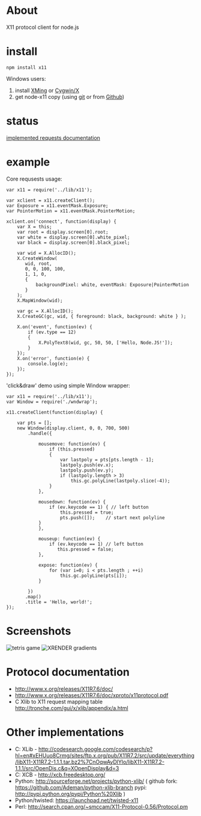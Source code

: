 # About
 X11 protocol client for node.js
# install

`npm install x11`

Windows users:
1) install [XMing](http://www.straightrunning.com/XmingNotes/) or [Cygwin/X](http://x.cygwin.com/) 
2) get node-x11 copy (using [git](http://code.google.com/p/msysgit/downloads/list?can=3) or from [Github](https://github.com/sidorares/node-x11/archives/master ))

# status

[implemented requests documentation](https://github.com/sidorares/node-x11/wiki/Core-requests)

# example

Core requsests usage:

    var x11 = require('../lib/x11');

    var xclient = x11.createClient();
    var Exposure = x11.eventMask.Exposure;
    var PointerMotion = x11.eventMask.PointerMotion;

    xclient.on('connect', function(display) {
        var X = this;
        var root = display.screen[0].root;
        var white = display.screen[0].white_pixel;
        var black = display.screen[0].black_pixel;

        var wid = X.AllocID();
        X.CreateWindow(
           wid, root, 
           0, 0, 100, 100, 
           1, 1, 0,
           { 
               backgroundPixel: white, eventMask: Exposure|PointerMotion  
           }
        );
        X.MapWindow(wid);
      
        var gc = X.AllocID();
        X.CreateGC(gc, wid, { foreground: black, background: white } );

        X.on('event', function(ev) {
            if (ev.type == 12)
            {
                X.PolyText8(wid, gc, 50, 50, ['Hello, Node.JS!']); 
            } 
        });
        X.on('error', function(e) {
            console.log(e);
        });
    });


'click&draw' demo using simple Window wrapper:

    var x11 = require('../lib/x11');
    var Window = require('./wndwrap');

    x11.createClient(function(display) {

        var pts = [];
        new Window(display.client, 0, 0, 700, 500)
            .handle({

                mousemove: function(ev) {
                    if (this.pressed)
                    {
                        var lastpoly = pts[pts.length - 1];
                        lastpoly.push(ev.x); 
                        lastpoly.push(ev.y);
                        if (lastpoly.length > 3)
                            this.gc.polyLine(lastpoly.slice(-4));
                    }
                },

                mousedown: function(ev) {
                    if (ev.keycode == 1) { // left button                    
                        this.pressed = true;
                        pts.push([]);    // start next polyline
    		    }            
                },

                mouseup: function(ev) {
                    if (ev.keycode == 1) // left button
                       this.pressed = false;
                },

                expose: function(ev) {        
                    for (var i=0; i < pts.length ; ++i)
                        this.gc.polyLine(pts[i]);
                }

            })
           .map()
           .title = 'Hello, world!';
    });

# Screenshots

  ![tetris game](https://lh6.googleusercontent.com/-RCRY9A7WwnA/Tlww0FHP7NI/AAAAAAAAAwo/nxfSxsw6xow/s400/tetris.png)
  ![XRENDER gradients](https://lh4.googleusercontent.com/-VS0BMYYmq6M/Tlww0Y1ij0I/AAAAAAAAAws/pVWsPZ63Yeo/s400/render-gradients.png)
  

# Protocol documentation

  - http://www.x.org/releases/X11R7.6/doc/
  - http://www.x.org/releases/X11R7.6/doc/xproto/x11protocol.pdf
  - C Xlib to X11 request mapping table http://tronche.com/gui/x/xlib/appendix/a.html

# Other implementations

  - C: XLib - http://codesearch.google.com/codesearch/p?hl=en#xEHUuo8Crmg/sites/ftp.x.org/pub/X11R7.2/src/update/everything/libX11-X11R7.2-1.1.1.tar.bz2%7CnOqwAyDlYlo/libX11-X11R7.2-1.1.1/src/OpenDis.c&q=XOpenDisplay&d=3
  - C: XCB - http://xcb.freedesktop.org/
  - Python:  http://sourceforge.net/projects/python-xlib/ ( github fork: https://github.com/Ademan/python-xlib-branch pypi: http://pypi.python.org/pypi/Python%20Xlib )
  - Python/twisted:  https://launchpad.net/twisted-x11
  - Perl: http://search.cpan.org/~smccam/X11-Protocol-0.56/Protocol.pm
